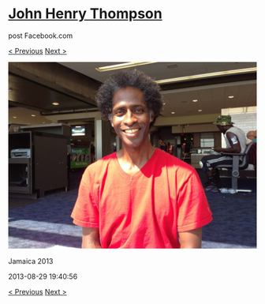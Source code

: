 # [John Henry Thompson](../README.md)
post Facebook.com

[< Previous](2013-08-29-73.md) [Next >](2013-08-29-75.md)

[![](../media/2013-08-29/Jamaica-2085.jpg)](../README.md)

Jamaica 2013

2013-08-29 19:40:56

[< Previous](2013-08-29-73.md) [Next >](2013-08-29-75.md)
